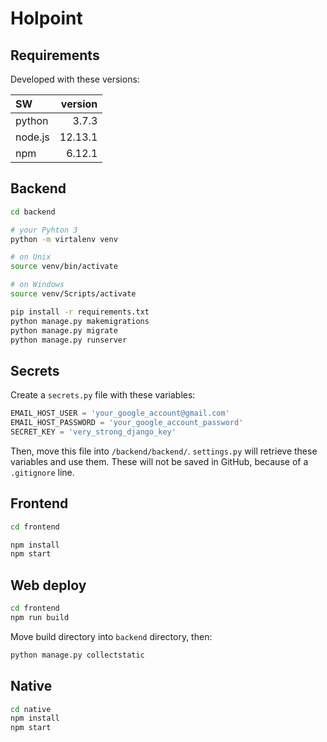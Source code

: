 # Holpoint

## Requirements

Developed with these versions:

| SW      | version |
| :------ | ------: |
| python  |   3.7.3 |
| node.js | 12.13.1 |
| npm     |  6.12.1 |

## Backend

```bash
cd backend

# your Pyhton 3
python -m virtalenv venv

# on Unix
source venv/bin/activate

# on Windows
source venv/Scripts/activate

pip install -r requirements.txt
python manage.py makemigrations
python manage.py migrate
python manage.py runserver
```

## Secrets

Create a `secrets.py` file with these variables:

```py
EMAIL_HOST_USER = 'your_google_account@gmail.com'
EMAIL_HOST_PASSWORD = 'your_google_account_password'
SECRET_KEY = 'very_strong_django_key'
```

Then, move this file into `/backend/backend/`. `settings.py` will retrieve these variables and use them. These will not be saved in GitHub, because of a `.gitignore` line.

## Frontend

```bash
cd frontend

npm install
npm start
```

## Web deploy

```bash
cd frontend
npm run build
```

Move build directory into `backend` directory, then:

```bash
python manage.py collectstatic
```

## Native

```bash
cd native
npm install
npm start
```

